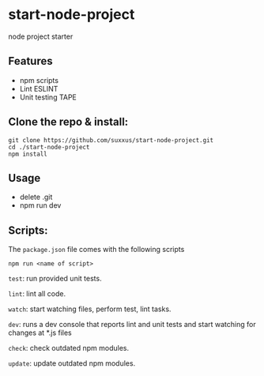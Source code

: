 # start-node-project
node project starter

## Features ###
* npm scripts
* Lint ESLINT
* Unit testing TAPE

## Clone the repo & install:
```
git clone https://github.com/suxxus/start-node-project.git
cd ./start-node-project
npm install
```
## Usage
* delete .git
* npm run dev

## Scripts:
The `package.json` file comes with the following scripts

`npm run <name of script>`

`test`: run provided unit tests.

`lint`: lint all code.

`watch`: start watching files, perform test, lint tasks.

`dev`:  runs a dev console that reports lint and unit tests and start watching for changes at *.js files

`check`: check outdated npm modules.

`update`: update outdated npm modules.
